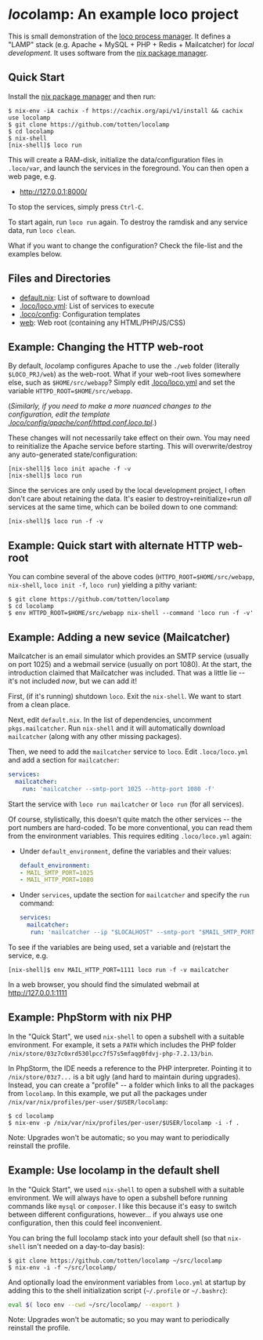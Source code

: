 # *loco*lamp: An example loco project

This is small demonstration of the [loco process manager](https://github.com/totten/loco). It defines a "LAMP" stack (e.g. Apache + MySQL + PHP + Redis + Mailcatcher) for *local development*. It uses software from the [nix package manager](https://nixos.org/nix/).

## Quick Start

Install the [nix package manager](https://nixos.org/nix/) and then run:

```
$ nix-env -iA cachix -f https://cachix.org/api/v1/install && cachix use locolamp
$ git clone https://github.com/totten/locolamp
$ cd locolamp
$ nix-shell
[nix-shell]$ loco run
```

This will create a RAM-disk, initialize the data/configuration files in `.loco/var`, and launch the services in the foreground.  You can then open a web page, e.g.

* http://127.0.0.1:8000/

To stop the services, simply press `Ctrl-C`.

To start again, run `loco run` again. To destroy the ramdisk and any service data, run `loco clean`.

What if you want to change the configuration? Check the file-list and the examples below.

## Files and Directories

* [default.nix](default.nix): List of software to download
* [.loco/loco.yml](.loco/loco.yml): List of services to execute
* [.loco/config](.loco/config): Configuration templates
* [web](web): Web root (containing any HTML/PHP/JS/CSS)

## Example: Changing the HTTP web-root

By default, *loco*lamp configures Apache to use the `./web` folder (literally `$LOCO_PRJ/web`) as the web-root. What if your web-root lives somewhere else, such as `$HOME/src/webapp`? Simply edit [.loco/loco.yml](.loco/loco.yml) and set the variable `HTTPD_ROOT=$HOME/src/webapp`.

(*Similarly, if you need to make a more nuanced changes to the configuration, edit the template [.loco/config/apache/conf/httpd.conf.loco.tpl](.loco/config/apache/conf/httpd.conf.loco.tpl).*)

These changes will not necessarily take effect on their own. You may need to reinitialize the Apache service before starting. This will overwrite/destroy any auto-generated state/configuration:

```
[nix-shell]$ loco init apache -f -v
[nix-shell]$ loco run
```

Since the services are only used by the local development project, I often don't care about retaining the data. It's easier to destroy+reinitialize+run *all* services at the same time, which can be boiled down to one command:

```
[nix-shell]$ loco run -f -v
```

## Example: Quick start with alternate HTTP web-root

You can combine several of the above codes (`HTTPD_ROOT=$HOME/src/webapp`, `nix-shell`, `loco init -f`, `loco run`) yielding a pithy variant:

```
$ git clone https://github.com/totten/locolamp
$ cd locolamp
$ env HTTPD_ROOT=$HOME/src/webapp nix-shell --command 'loco run -f -v'
```

## Example: Adding a new sevice (Mailcatcher)

Mailcatcher is an email simulator which provides an SMTP service (usually on port 1025) and a webmail service (usually
on port 1080).  At the start, the introduction claimed that Mailcatcher was included.  That was a little lie -- it's
not included *now*, but we can add it!

First, (if it's running) shutdown `loco`. Exit the `nix-shell`. We want to start from a clean place.

Next, edit `default.nix`. In the list of dependencies, uncomment `pkgs.mailcatcher`. Run `nix-shell` and it will automatically download `mailcatcher` (along with any other missing packages).

Then, we need to add the `mailcatcher` service to `loco`. Edit `.loco/loco.yml` and add a section for `mailcatcher`:

  ```yaml
  services:
    mailcatcher:
      run: 'mailcatcher --smtp-port 1025 --http-port 1080 -f'
  ```

Start the service with `loco run mailcatcher` or `loco run` (for all services).

Of course, stylistically, this doesn't quite match the other services -- the
port numbers are hard-coded.  To be more conventional, you can read them
from the environment variables.  This requires editing `.loco/loco.yml`
again:

* Under `default_environment`, define the variables and their values:
  ```yaml
  default_environment:
  - MAIL_SMTP_PORT=1025
  - MAIL_HTTP_PORT=1080
  ```
* Under `services`, update the section for `mailcatcher` and specify the `run` command:
  ```yaml
  services:
    mailcatcher:
     run: 'mailcatcher --ip "$LOCALHOST" --smtp-port "$MAIL_SMTP_PORT" --http-port "$MAIL_HTTP_PORT" -f'
  ```

To see if the variables are being used, set a variable and (re)start the service, e.g.

```
[nix-shell]$ env MAIL_HTTP_PORT=1111 loco run -f -v mailcatcher
```

In a web browser, you should find the simulated webmail at http://127.0.0.1:1111 

## Example: PhpStorm with nix PHP

In the "Quick Start", we used `nix-shell` to open a subshell with a suitable
environment.  For example, it sets a `PATH` which includes the PHP folder
`/nix/store/03z7c0xrd530lpcc7f57s5mfaqg0fdvj-php-7.2.13/bin`.

In PhpStorm, the IDE needs a reference to the PHP interpreter.  Pointing it
to `/nix/store/03z7...` is a bit ugly (and hard to maintain during
upgrades).  Instead, you can create a "profile" -- a folder which links to
all the packages from `locolamp`.  In this example, we put all the packages
under `/nix/var/nix/profiles/per-user/$USER/locolamp`:

```
$ cd locolamp
$ nix-env -p /nix/var/nix/profiles/per-user/$USER/locolamp -i -f .
```

Note: Upgrades won't be automatic; so you may want to periodically
reinstall the profile.

## Example: Use locolamp in the default shell

In the "Quick Start", we used `nix-shell` to open a subshell with a suitable
environment.  We will always have to open a subshell before running commands
like `mysql` or `composer`.  I like this because it's easy to switch between
different configurations, however...  if you always use one configuration, then this
could feel inconvenient.

You can bring the full locolamp stack into your default shell (so that
`nix-shell` isn't needed on a day-to-day basis):

```
$ git clone https://github.com/totten/locolamp ~/src/locolamp
$ nix-env -i -f ~/src/locolamp/
```

And optionally load the environment variables from `loco.yml` at startup
by adding this to the shell initialization script (`~/.profile` or
`~/.bashrc`):

```bash
eval $( loco env --cwd ~/src/locolamp/ --export )
```

Note: Upgrades won't be automatic; so you may want to periodically
reinstall the profile.
